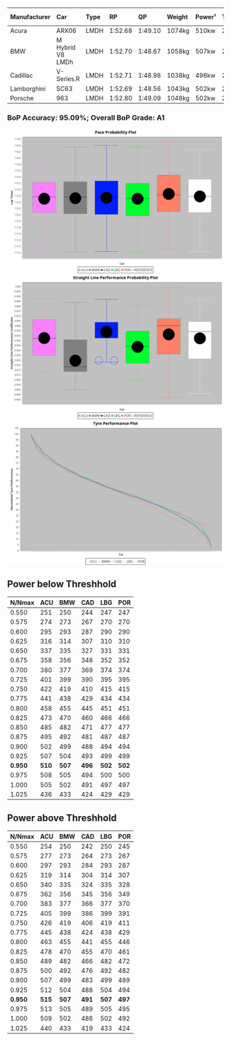 |Manufacturer|Car|Type|RP|QP|Weight|Power¹|Threshhold|PINC|Power²|E/Stint|AVG Vmax|FDS|RDLC|L/Stint|BOP-Grade|ModelAccuracy|ModelPoints|Match%|
|:-|:-|:-|:-|:-|:-|:-|:-|:-|:-|:-|:-|:-|:-|:-|:-|:-|:-|:-|
|Acura|ARX06|LMDH|1:52.68|1:49.10|1074kg|510kw|210.0kph|1%|515kw|909MJ|277.94kph|-|0.99|29|+B1|100.00%|995|86.04%|
|BMW|M Hybrid V8 LMDh|LMDH|1:52.70|1:48.67|1058kg|507kw|210.0kph|0%|507kw|893MJ|274.60kph|-|1.02|29|~A1|98.60%|1690|100.00%|
|Cadillac|V-Series.R|LMDH|1:52.71|1:48.98|1038kg|496kw|210.0kph|-1%|491kw|869MJ|277.88kph|-|1.02|29|+A2|98.38%|1765|94.85%|
|Lamborghini|SC63|LMDH|1:52.69|1:48.56|1043kg|502kw|210.0kph|1%|507kw|885MJ|277.09kph|-|1.05|29|+A2|96.77%|419|94.54%|
|Porsche|963|LMDH|1:52.80|1:49.09|1048kg|502kw|210.0kph|-1%|497kw|885MJ|278.31kph|-|1.02|29|~A1|96.81%|5438|100.00%|

### BoP Accuracy: 95.09%; Overall BoP Grade: A1
![PACECHART](./IMG/ACOMETHOD.png)
![STRAIGHTLINEPERFORMANCECHART](./IMG/ACOMETHOD_sp.png)
![TYREPERFORMANCECHART](./IMG/ACOMETHOD_tw.png)

## Power below Threshhold
|N/Nmax|ACU|BMW|CAD|LBG|POR|
|:-|:-|:-|:-|:-|:-|
|0.550|251|250|244|247|247|
|0.575|274|273|267|270|270|
|0.600|295|293|287|290|290|
|0.625|316|314|307|310|310|
|0.650|337|335|327|331|331|
|0.675|358|356|348|352|352|
|0.700|380|377|369|374|374|
|0.725|401|399|390|395|395|
|0.750|422|419|410|415|415|
|0.775|441|438|429|434|434|
|0.800|458|455|445|451|451|
|0.825|473|470|460|466|466|
|0.850|485|482|471|477|477|
|0.875|495|492|481|487|487|
|0.900|502|499|488|494|494|
|0.925|507|504|493|499|499|
|**0.950**|**510**|**507**|**496**|**502**|**502**|
|0.975|508|505|494|500|500|
|1.000|505|502|491|497|497|
|1.025|436|433|424|429|429|

## Power above Threshhold
|N/Nmax|ACU|BMW|CAD|LBG|POR|
|:-|:-|:-|:-|:-|:-|
|0.550|254|250|242|250|245|
|0.575|277|273|264|273|267|
|0.600|297|293|284|293|287|
|0.625|319|314|304|314|307|
|0.650|340|335|324|335|328|
|0.675|362|356|345|356|349|
|0.700|383|377|366|377|370|
|0.725|405|399|386|399|391|
|0.750|426|419|406|419|411|
|0.775|445|438|424|438|429|
|0.800|463|455|441|455|446|
|0.825|478|470|455|470|461|
|0.850|489|482|466|482|472|
|0.875|500|492|476|492|482|
|0.900|507|499|483|499|489|
|0.925|512|504|488|504|494|
|**0.950**|**515**|**507**|**491**|**507**|**497**|
|0.975|513|505|489|505|495|
|1.000|509|502|486|502|492|
|1.025|440|433|419|433|424|
